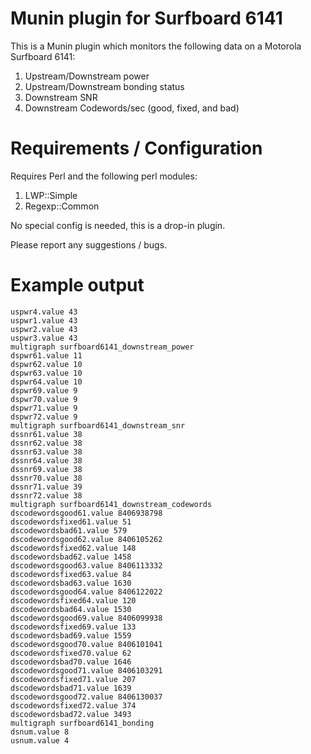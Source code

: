 # Munin plugin for Surfboard 6141

This is a Munin plugin which monitors the following data on a Motorola Surfboard 6141:

1. Upstream/Downstream power
2. Upstream/Downstream bonding status
3. Downstream SNR
4. Downstream Codewords/sec (good, fixed, and bad)

# Requirements / Configuration

Requires Perl and the following perl modules:

1. LWP::Simple
2. Regexp::Common

No special config is needed, this is a drop-in plugin.

Please report any suggestions / bugs.

# Example output

```
uspwr4.value 43
uspwr1.value 43
uspwr2.value 43
uspwr3.value 43
multigraph surfboard6141_downstream_power
dspwr61.value 11
dspwr62.value 10
dspwr63.value 10
dspwr64.value 10
dspwr69.value 9
dspwr70.value 9
dspwr71.value 9
dspwr72.value 9
multigraph surfboard6141_downstream_snr
dssnr61.value 38
dssnr62.value 38
dssnr63.value 38
dssnr64.value 38
dssnr69.value 38
dssnr70.value 38
dssnr71.value 39
dssnr72.value 38
multigraph surfboard6141_downstream_codewords
dscodewordsgood61.value 8406938798
dscodewordsfixed61.value 51
dscodewordsbad61.value 579
dscodewordsgood62.value 8406105262
dscodewordsfixed62.value 148
dscodewordsbad62.value 1458
dscodewordsgood63.value 8406113332
dscodewordsfixed63.value 84
dscodewordsbad63.value 1630
dscodewordsgood64.value 8406122022
dscodewordsfixed64.value 120
dscodewordsbad64.value 1530
dscodewordsgood69.value 8406099938
dscodewordsfixed69.value 133
dscodewordsbad69.value 1559
dscodewordsgood70.value 8406101041
dscodewordsfixed70.value 62
dscodewordsbad70.value 1646
dscodewordsgood71.value 8406103291
dscodewordsfixed71.value 207
dscodewordsbad71.value 1639
dscodewordsgood72.value 8406130037
dscodewordsfixed72.value 374
dscodewordsbad72.value 3493
multigraph surfboard6141_bonding
dsnum.value 8
usnum.value 4
```
